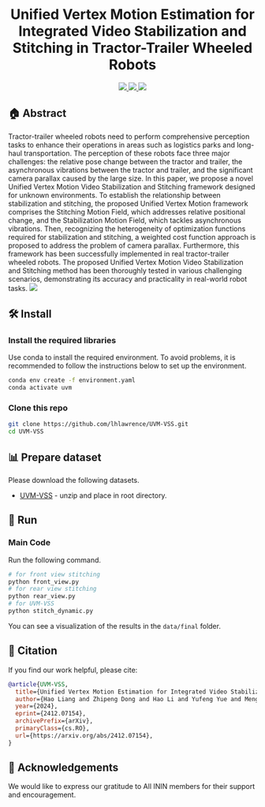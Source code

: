 <p align="center">
<h1 align="center"><strong> Unified Vertex Motion Estimation for Integrated Video Stabilization and Stitching in Tractor-Trailer Wheeled Robots</strong></h1>
</p>



<p align="center">
  <a href="https://inin-drops.github.io/UVM-VSS/" target='_blank'>
    <img src="https://img.shields.io/badge/Project-👔-green?">
  </a> 
  
  <a href="https://arxiv.org/pdf/2412.07154" target='_blank'>
    <img src="https://img.shields.io/badge/Paper-📖-blue?">
  </a> 
  
  <a href="https://youtu.be/CqoVZQdvxU4" target='_blank'>
    <img src="https://img.shields.io/badge/Video-📹-red?">
  </a> 
</p>


 ## 🏠  Abstract
Tractor-trailer wheeled robots need to perform comprehensive perception tasks to enhance their operations in areas such as logistics parks and long-haul transportation. The perception of these robots face three major challenges: the relative pose change between the tractor and trailer, the asynchronous vibrations between the tractor and trailer, and the significant camera parallax caused by the large size. In this paper, we propose a novel Unified Vertex Motion Video Stabilization and Stitching framework designed for unknown environments. To establish the relationship between stabilization and stitching, the proposed Unified Vertex Motion framework comprises the Stitching Motion Field, which addresses relative positional change, and the Stabilization Motion Field, which tackles asynchronous vibrations. Then, recognizing the heterogeneity of optimization functions required for stabilization and stitching, a weighted cost function approach is proposed to address the problem of camera parallax. Furthermore, this framework has been successfully implemented in real tractor-trailer wheeled robots.  The proposed Unified Vertex Motion Video Stabilization and Stitching method has been thoroughly tested in various challenging scenarios, demonstrating its accuracy and practicality in real-world robot tasks.
<img src="https://github.com/lhlawrence/UVM-VSS/blob/main/poster.png">


## 🛠  Install

### Install the required libraries
Use conda to install the required environment. To avoid problems, it is recommended to follow the instructions below to set up the environment.


```bash
conda env create -f environment.yaml
conda activate uvm
```
### Clone this repo

```bash
git clone https://github.com/lhlawrence/UVM-VSS.git
cd UVM-VSS
```
## 📊 Prepare dataset
Please download the following datasets.
* [UVM-VSS](https://huggingface.co/datasets/lhlawrence/UVM-VSS/resolve/main/data.zip) - unzip and place in root directory.

## 🏃 Run
### Main Code
Run the following command.

```bash
# for front view stitching
python front_view.py 
# for rear view stitching
python rear_view.py 
# for UVM-VSS
python stitch_dynamic.py 
```
You can see a visualization of the results in the ```data/final``` folder.
## 🔗 Citation

If you find our work helpful, please cite:

```bibtex
@article{UVM-VSS,
  title={Unified Vertex Motion Estimation for Integrated Video Stabilization and Stitching in Tractor-Trailer Wheeled Robots}, 
  author={Hao Liang and Zhipeng Dong and Hao Li and Yufeng Yue and Mengyin Fu and Yi Yang},
  year={2024},
  eprint={2412.07154},
  archivePrefix={arXiv},
  primaryClass={cs.RO},
  url={https://arxiv.org/abs/2412.07154}, 
}
```

## 👏 Acknowledgements
We would like to express our gratitude to All ININ members for their support and encouragement. 
